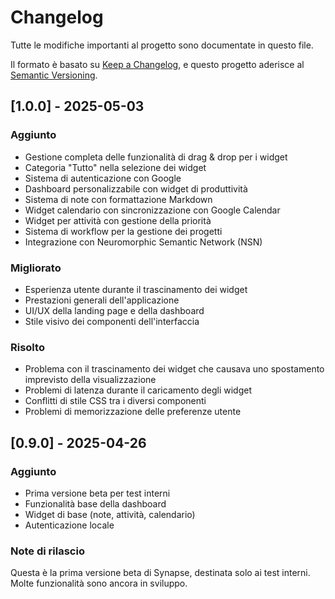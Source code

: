 # Changelog

Tutte le modifiche importanti al progetto sono documentate in questo file.

Il formato è basato su [Keep a Changelog](https://keepachangelog.com/it/1.0.0/),
e questo progetto aderisce al [Semantic Versioning](https://semver.org/spec/v2.0.0.html).

## [1.0.0] - 2025-05-03

### Aggiunto
- Gestione completa delle funzionalità di drag & drop per i widget
- Categoria "Tutto" nella selezione dei widget
- Sistema di autenticazione con Google
- Dashboard personalizzabile con widget di produttività
- Sistema di note con formattazione Markdown
- Widget calendario con sincronizzazione con Google Calendar
- Widget per attività con gestione della priorità
- Sistema di workflow per la gestione dei progetti
- Integrazione con Neuromorphic Semantic Network (NSN)

### Migliorato
- Esperienza utente durante il trascinamento dei widget
- Prestazioni generali dell'applicazione
- UI/UX della landing page e della dashboard
- Stile visivo dei componenti dell'interfaccia

### Risolto
- Problema con il trascinamento dei widget che causava uno spostamento imprevisto della visualizzazione
- Problemi di latenza durante il caricamento degli widget
- Conflitti di stile CSS tra i diversi componenti
- Problemi di memorizzazione delle preferenze utente

## [0.9.0] - 2025-04-26

### Aggiunto
- Prima versione beta per test interni
- Funzionalità base della dashboard
- Widget di base (note, attività, calendario)
- Autenticazione locale

### Note di rilascio
Questa è la prima versione beta di Synapse, destinata solo ai test interni. Molte funzionalità sono ancora in sviluppo. 